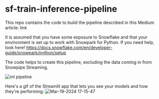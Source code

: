 # sf-train-inference-pipeline

This repo contains the code to build the pipeline described in this Medium article: link

It is assumed that you have some exposure to Snowflake and that your environment is set up to work with Snowpark for Python. If you need help, look here! https://docs.snowflake.com/en/developer-guide/snowpark/python/setup

The code helps to create this pipeline, excluding the data coming in from Snowpipe Streaming.

![ml pipeline](https://github.com/tx-smitht/sf-train-inference-pipeline/assets/112910116/96d3420f-8870-4ae9-8356-f7d1a9d0b870)


Here's a gif of the Streamlit app that lets you see your models and how they're performing:
![Mar-19-2024 17-15-47](https://github.com/tx-smitht/sf-train-inference-pipeline/assets/112910116/19704cbe-0116-4e9e-9e4d-03499d2c26f6)
